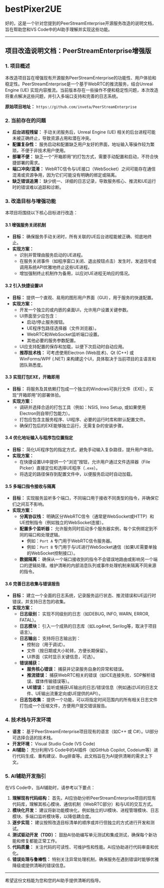 # bestPixer2UE
好的，这是一个针对您提到的PeerStreamEnterprise开源服务改造的说明文档，旨在帮助您和VS Code中的AI助手理解并实现这些功能。

---

## 项目改造说明文档：PeerStreamEnterprise增强版

### 1. 项目概述

本改造项目旨在增强现有开源服务PeerStreamEnterprise的功能性、用户体验和稳定性。PeerStreamEnterprise是一个基于WebRTC的推流服务，结合Unreal Engine (UE) 实现内容推流。当前版本存在一些操作不便和稳定性问题，本次改造将重点解决这些问题，并引入多端口支持和完善的日志系统。

**原始项目地址：** `https://github.com/inveta/PeerStreamEnterprise`

### 2. 当前存在的问题

*   **后台进程残留：** 手动关闭服务后，Unreal Engine (UE) 相关的后台进程可能未被正确终止，导致资源占用和潜在冲突。
*   **配置复杂性：** 服务启动和配置缺乏用户友好的界面，地址输入等操作较为繁琐，不便于非技术用户使用。
*   **部署不便：** 缺乏一个“开箱即用”的打包方式，需要手动配置和启动，不符合快捷部署的需求。
*   **端口冲突/混淆：** WebRTC信令与UE接口（WebSocket）之间可能存在通信混淆或资源争用，因为它们可能没有明确的绑定或隔离。
*   **缺乏错误追溯：** 缺少统一、详细的日志记录，导致服务核心、推流和UE运行时的错误难以追踪和诊断。

### 3. 改造目标与增强功能

本项目将围绕以下核心目标进行改造：

#### 3.1 增强服务关闭机制

*   **目标：** 确保服务手动关闭时，所有关联的UE后台进程能被正确、彻底地终止。
*   **实现方案：**
    *   识别并管理由服务启动的UE进程。
    *   在服务关闭事件（如程序窗口关闭、退出按钮点击）发生时，发送信号或调用系统API优雅地终止这些UE进程。
    *   增加强制终止机制作为备用，以应对UE进程无响应的情况。

#### 3.2 引入快捷设置UI

*   **目标：** 提供一个直观、易用的图形用户界面（GUI），用于服务的快速配置。
*   **实现方案：**
    *   开发一个独立的或内嵌的桌面UI，允许用户设置关键参数。
    *   UI界面至少应包含：
        *   启动/停止服务按钮。
        *   UE程序包路径选择器（文件浏览器）。
        *   WebRTC和WebSocket监听端口设置。
        *   其他必要的服务参数配置。
    *   UI应支持配置的保存和加载，以便下次启动时自动应用。
    *   **推荐技术栈：** 可考虑使用Electron (Web技术)、Qt (C++) 或 WinForms/WPF (.NET) 来构建这个UI，具体取决于当前项目的主语言和团队熟悉度。

#### 3.3 实现打包EXE，开箱即用

*   **目标：** 将服务及其依赖打包成一个独立的Windows可执行文件（EXE），实现“开箱即用”的部署体验。
*   **实现方案：**
    *   调研并选择合适的打包工具（例如：NSIS, Inno Setup, 或如果使用Electron则自带打包能力）。
    *   打包应包含主服务程序、UI程序、必要的运行时库和默认配置文件。
    *   确保打包后的EXE能够独立运行，无需复杂的安装步骤。

#### 3.4 优化地址输入与程序包位置指定

*   **目标：** 简化UE程序包的指定方式，避免手动输入复杂路径，提升用户体验。
*   **实现方案：**
    *   在快捷设置UI中提供一个“浏览”按钮，允许用户通过文件选择器（File Picker）直接定位和选择UE程序（`.exe`）。
    *   将选定的路径保存到配置文件中，以便服务启动时自动加载。

#### 3.5 多端口指令接收与隔离

*   **目标：** 实现服务监听多个端口，不同端口用于接收不同类型的指令，并确保它们之间互不影响。
*   **实现方案：**
    *   **分离协议栈：** 明确区分WebRTC信令（通常是WebSocket或HTTP）和UE控制指令（例如独立的WebSocket连接）。
    *   **配置多个监听器：** 允许服务同时启动多个服务器实例，每个实例绑定到不同的端口和处理逻辑。
        *   例如：`Port A` 专门用于WebRTC信令服务器。
        *   例如：`Port B` 专门用于与UE进行WebSocket通信（如果UE需要单独的WebSocket控制接口）。
    *   **数据隔离：** 确保从一个端口接收到的指令不会错误地路由或影响另一个端口的逻辑处理。维护清晰的内部消息队列或事件处理机制来隔离不同来源的指令。

#### 3.6 完善日志收集与错误报告

*   **目标：** 建立一个全面的日志系统，记录服务运行状态、推流错误和UE运行时错误，并支持日志包的收集。
*   **实现方案：**
    *   **日志级别：** 实现不同级别的日志（如DEBUG, INFO, WARN, ERROR, FATAL）。
    *   **日志模块：** 引入一个成熟的日志库（如Log4net, Serilog等，取决于项目语言）。
    *   **日志输出：** 支持将日志输出到：
        *   控制台（用于调试）。
        *   文件（按日期或大小轮转，方便长期保留）。
        *   UI界面（实时显示关键信息，可选）。
    *   **错误捕获：**
        *   **服务核心错误：** 捕获并记录服务自身的异常和错误。
        *   **推流错误：** 捕获WebRTC相关的错误（如ICE连接失败、SDP解析错误、媒体传输错误等）。
        *   **UE错误：** 监听或捕获UE输出的日志/错误信息（例如通过UE的日志文件、UE输出流重定向或UE提供的API）。
    *   **日志包收集：** 提供一个功能，可以将指定时间范围内的所有相关日志文件打包成一个压缩文件，方便用户提交错误报告。

### 4. 技术栈与开发环境

*   **语言：** 基于PeerStreamEnterprise项目现有的语言（如C++ 或 C#）。UI部分可选择合适的技术栈。
*   **开发环境：** Visual Studio Code (VS Code)
*   **AI辅助：** 充分利用VS Code中的AI插件（如GitHub Copilot, Codeium等）进行代码生成、重构建议、Bug排查等。此文档旨在为AI提供清晰的需求上下文。

### 5. AI辅助开发指引

在VS Code中，当AI辅助时，请参考以下要点：

1.  **理解现有代码结构：** 首先，AI应协助分析PeerStreamEnterprise项目的现有代码库，理解其核心模块、通信机制（WebRTC部分）和与UE的交互方式。
2.  **模块化开发：** 建议将新功能模块化，例如独立的UI模块、进程管理模块、日志模块、多端口监听模块等，以降低耦合度。
3.  **逐步实现：** 建议按照改造目标清单的顺序或并行但独立的方式进行开发和测试。
4.  **测试驱动开发（TDD）：** 鼓励AI协助编写单元测试和集成测试，确保每个新功能和修复都能正常工作。
5.  **代码质量：** 关注代码的可读性、可维护性和性能。AI应协助进行代码审查和优化。
6.  **错误处理与鲁棒性：** 特别关注异常处理机制，确保服务在遇到错误时能够优雅降级或提供清晰的错误信息。

---

希望这份文档能为您和您的AI助手提供清晰的指导。
